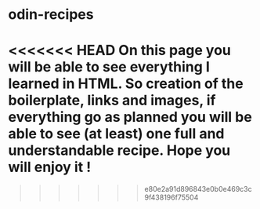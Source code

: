 # odin-recipes
<<<<<<< HEAD
On this page you will be able to see everything I learned in HTML. So creation of the boilerplate, links and images, if everything go as planned you will be able to see (at least) one full and understandable recipe. 
Hope you will enjoy it ! 
=======
>>>>>>> e80e2a91d896843e0b0e469c3c9f438196f75504

